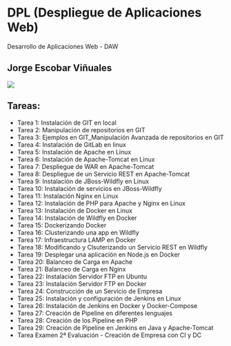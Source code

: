 # DPL (Despliegue de Aplicaciones Web)
Desarrollo de Aplicaciones Web - DAW

## Jorge Escobar Viñuales

<img align="center" src="https://res.cloudinary.com/practicaldev/image/fetch/s--oohOOnY7--/c_imagga_scale,f_auto,fl_progressive,h_420,q_auto,w_1000/https://dev-to-uploads.s3.amazonaws.com/i/tsrakct789rm4hg087kh.jpg">
  
## Tareas:
- Tarea 1: Instalación de GIT en local
- Tarea 2: Manipulación de repositorios en GIT
- Tarea 3: Ejemplos en GIT_Manipulación Avanzada de repositorios en GIT
- Tarea 4: Instalación de GitLab en linux
- Tarea 5: Instalación de Apache en Linux
- Tarea 6: Instalación de Apache-Tomcat en Linux
- Tarea 7: Despliegue de WAR en Apache-Tomcat
- Tarea 8: Despliegue de un Servicio REST en Apache-Tomcat
- Tarea 9: Instalación de JBoss-Wildfly en Linux
- Tarea 10: Instalación de servicios en JBoss-Wildfly
- Tarea 11: Instalación Nginx en Linux
- Tarea 12: Instalación de PHP para Apache y Nginx en Linux
- Tarea 13: Instalación de Docker en Linux
- Tarea 14: Instalación de Wildfly en Docker
- Tarea 15: Dockerizando Docker
- Tarea 16: Clusterizando una app en Wildfly
- Tarea 17: Infraestructura LAMP en Docker
- Tarea 18: Modificando y Clsuterizando un Servicio REST en Wildfly
- Tarea 19: Desplegar una aplicación en Node.js en Docker
- Tarea 20: Balanceo de Carga en Apache
- Tarea 21: Balanceo de Carga en Nginx
- Tarea 22: Instalación Servidor FTP en Ubuntu
- Tarea 23: Instalación Servidor FTP en Docker
- Tarea 24: Construcción de un Servicio de Empresa
- Tarea 25: Instalación y configuración de Jenkins en Linux
- Tarea 26: Instalación de Jenkins en Docker y Docker-Compose
- Tarea 27: Creación de Pipeline en diferentes lenguajes
- Tarea 28: Creación de los Pipeline en PHP
- Tarea 29: Creación de Pipeline en Jenkins en Java y Apache-Tomcat
- Tarea Examen 2ª Evaluación - Creación de Empresa con CI y DC
